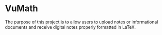 # VuMath
The purpose of this project is to allow users to upload notes or informational documents and receive digital notes properly formatted in LaTeX.